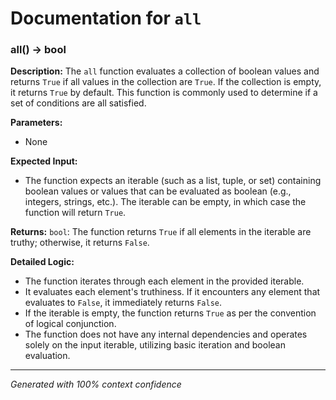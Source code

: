 # Documentation for `all`

### all() -> bool

**Description:**
The `all` function evaluates a collection of boolean values and returns `True` if all values in the collection are `True`. If the collection is empty, it returns `True` by default. This function is commonly used to determine if a set of conditions are all satisfied.

**Parameters:**
- None

**Expected Input:**
- The function expects an iterable (such as a list, tuple, or set) containing boolean values or values that can be evaluated as boolean (e.g., integers, strings, etc.). The iterable can be empty, in which case the function will return `True`.

**Returns:**
`bool`: The function returns `True` if all elements in the iterable are truthy; otherwise, it returns `False`.

**Detailed Logic:**
- The function iterates through each element in the provided iterable.
- It evaluates each element's truthiness. If it encounters any element that evaluates to `False`, it immediately returns `False`.
- If the iterable is empty, the function returns `True` as per the convention of logical conjunction.
- The function does not have any internal dependencies and operates solely on the input iterable, utilizing basic iteration and boolean evaluation.

---
*Generated with 100% context confidence*
